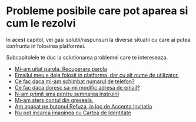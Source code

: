 # Probleme posibile care pot aparea si cum le rezolvi

 

In acest capitol, vei gasi solutii/raspunsuri  la diverse situatii cu care ai putea confrunta in folosirea platformei.

Subcapitolele te duc la solutionarea problemei care te intereseaza.

* [Mi-am uitat parola. Recuperare parola](1.mi-am-uitat-parola.-recuperare-parola..md)
* [Emailul meu e deja folosit in platforma, dar cu alt nume de utilizator.](2.emailul-meu-e-deja-folosit-in-platforma-dar-cu-alt-nume-de-utilizator..md)
* [Ce fac daca mi-am schimbat numarul de telefon?](3.mi-am-schimbat-numarul-de-telefon.md)
* [Ce fac daca doresc sa-mi modific adresa de email?](3.mi-am-schimbat-numarul-de-telefon.md)
* [N-am primit sms pentru semnarea instruirii](4.n-am-primit-sms-pentru-semnarea-instruirii.md)
* [Mi-am sters contul din greseala.](5.mi-am-sters-contul-din-greseala..md)
* [Am apasat pe butonul Refuza, in loc de Accepta Invitatia](6.-am-apasat-pe-butonul-refuza-in-loc-de-accepta-invitatia..md)
* [Nu pot incarca imaginea cu Cartea de Identitate](8.-nu-pot-incarca-imaginea-cu-cartea-de-identitate..md)

